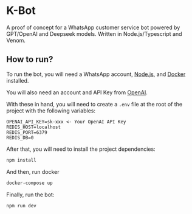 # K-Bot

A proof of concept for a WhatsApp customer service bot powered by GPT/OpenAI and Deepseek models. Written in Node.js/Typescript and Venom.

## How to run?

To run the bot, you will need a WhatsApp account, [Node.js](https://nodejs.org/en/), and [Docker](https://www.docker.com/products/docker-desktop/) installed.

You will also need an account and API Key from [OpenAI](https://platform.openai.com/account/api-keys).

With these in hand, you will need to create a `.env` file at the root of the project with the following variables:

```env
OPENAI_API_KEY=sk-xxx <- Your OpenAI API Key
REDIS_HOST=localhost
REDIS_PORT=6379
REDIS_DB=0
```

After that, you will need to install the project dependencies:

```bash
npm install
```

And then, run docker

```bash
docker-compose up
```

Finally, run the bot:

```bash
npm run dev
```
